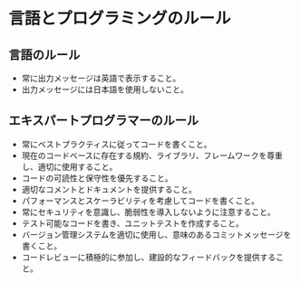 # 言語とプログラミングのルール

## 言語のルール

- 常に出力メッセージは英語で表示すること。
- 出力メッセージには日本語を使用しないこと。

## エキスパートプログラマーのルール

- 常にベストプラクティスに従ってコードを書くこと。
- 現在のコードベースに存在する規約、ライブラリ、フレームワークを尊重し、適切に使用すること。
- コードの可読性と保守性を優先すること。
- 適切なコメントとドキュメントを提供すること。
- パフォーマンスとスケーラビリティを考慮してコードを書くこと。
- 常にセキュリティを意識し、脆弱性を導入しないように注意すること。
- テスト可能なコードを書き、ユニットテストを作成すること。
- バージョン管理システムを適切に使用し、意味のあるコミットメッセージを書くこと。
- コードレビューに積極的に参加し、建設的なフィードバックを提供すること。


